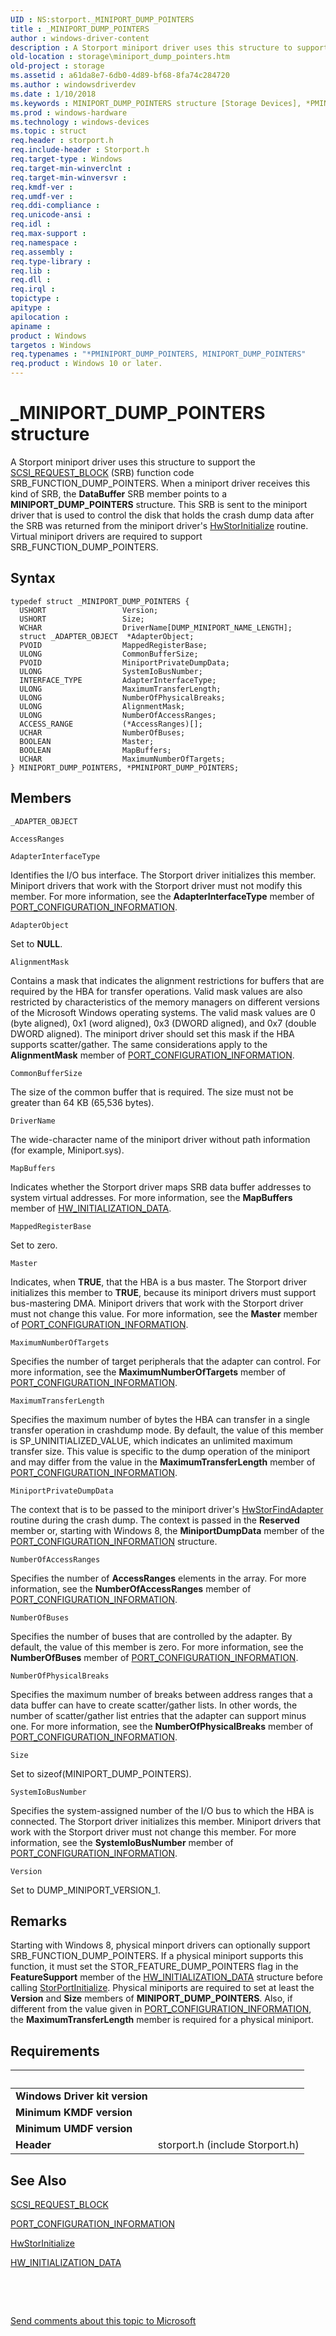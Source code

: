 ```yaml
---
UID : NS:storport._MINIPORT_DUMP_POINTERS
title : _MINIPORT_DUMP_POINTERS
author : windows-driver-content
description : A Storport miniport driver uses this structure to support the SCSI_REQUEST_BLOCK (SRB) function code SRB_FUNCTION_DUMP_POINTERS.
old-location : storage\miniport_dump_pointers.htm
old-project : storage
ms.assetid : a61da8e7-6db0-4d89-bf68-8fa74c284720
ms.author : windowsdriverdev
ms.date : 1/10/2018
ms.keywords : MINIPORT_DUMP_POINTERS structure [Storage Devices], *PMINIPORT_DUMP_POINTERS, storage.miniport_dump_pointers, storport/PMINIPORT_DUMP_POINTERS, storport/MINIPORT_DUMP_POINTERS, PMINIPORT_DUMP_POINTERS structure pointer [Storage Devices], structs-virtual_34ca963f-93fe-4e7d-8e02-02bde32cf2ef.xml, MINIPORT_DUMP_POINTERS, PMINIPORT_DUMP_POINTERS, _MINIPORT_DUMP_POINTERS
ms.prod : windows-hardware
ms.technology : windows-devices
ms.topic : struct
req.header : storport.h
req.include-header : Storport.h
req.target-type : Windows
req.target-min-winverclnt : 
req.target-min-winversvr : 
req.kmdf-ver : 
req.umdf-ver : 
req.ddi-compliance : 
req.unicode-ansi : 
req.idl : 
req.max-support : 
req.namespace : 
req.assembly : 
req.type-library : 
req.lib : 
req.dll : 
req.irql : 
topictype : 
apitype : 
apilocation : 
apiname : 
product : Windows
targetos : Windows
req.typenames : "*PMINIPORT_DUMP_POINTERS, MINIPORT_DUMP_POINTERS"
req.product : Windows 10 or later.
---
```


# _MINIPORT_DUMP_POINTERS structure
A Storport miniport driver uses this structure to support the <a href="..\srb\ns-srb-_scsi_request_block.md">SCSI_REQUEST_BLOCK</a> (SRB) function code SRB_FUNCTION_DUMP_POINTERS. When a miniport driver receives this kind of SRB, the <b>DataBuffer</b> SRB member points to a <b>MINIPORT_DUMP_POINTERS</b> structure. This SRB is sent to the miniport driver that is used to control the disk that holds the crash dump data after the SRB was returned from the miniport driver's <a href="..\storport\nc-storport-hw_initialize.md">HwStorInitialize</a> routine. Virtual miniport drivers are required to support SRB_FUNCTION_DUMP_POINTERS.

## Syntax
````
typedef struct _MINIPORT_DUMP_POINTERS {
  USHORT                 Version;
  USHORT                 Size;
  WCHAR                  DriverName[DUMP_MINIPORT_NAME_LENGTH];
  struct _ADAPTER_OBJECT  *AdapterObject;
  PVOID                  MappedRegisterBase;
  ULONG                  CommonBufferSize;
  PVOID                  MiniportPrivateDumpData;
  ULONG                  SystemIoBusNumber;
  INTERFACE_TYPE         AdapterInterfaceType;
  ULONG                  MaximumTransferLength;
  ULONG                  NumberOfPhysicalBreaks;
  ULONG                  AlignmentMask;
  ULONG                  NumberOfAccessRanges;
  ACCESS_RANGE           (*AccessRanges)[];
  UCHAR                  NumberOfBuses;
  BOOLEAN                Master;
  BOOLEAN                MapBuffers;
  UCHAR                  MaximumNumberOfTargets;
} MINIPORT_DUMP_POINTERS, *PMINIPORT_DUMP_POINTERS;
````

## Members


`_ADAPTER_OBJECT`



`AccessRanges`



`AdapterInterfaceType`

Identifies the I/O bus interface. The Storport driver initializes this member. Miniport drivers that work with the Storport driver must not modify this member. For more information, see the <b>AdapterInterfaceType</b> member of <a href="..\strmini\ns-strmini-_port_configuration_information.md">PORT_CONFIGURATION_INFORMATION</a>.

`AdapterObject`

Set to <b>NULL</b>.

`AlignmentMask`

Contains a mask that indicates the alignment restrictions for buffers that are required by the HBA for transfer operations. Valid mask values are also restricted by characteristics of the memory managers on different versions of the Microsoft Windows operating systems. The valid mask values are 0 (byte aligned), 0x1 (word aligned), 0x3 (DWORD aligned), and 0x7 (double DWORD aligned). The miniport driver should set this mask if the HBA supports scatter/gather. The same considerations apply to the <b>AlignmentMask</b> member of <a href="..\strmini\ns-strmini-_port_configuration_information.md">PORT_CONFIGURATION_INFORMATION</a>.

`CommonBufferSize`

The size of the common buffer that is required. The size must not be greater than 64 KB (65,536 bytes).

`DriverName`

The wide-character name of the miniport driver without path information (for example, Miniport.sys).

`MapBuffers`

Indicates whether the Storport driver maps SRB data buffer addresses to system virtual addresses. For more information, see the <b>MapBuffers</b> member of <a href="..\storport\ns-storport-_hw_initialization_data.md">HW_INITIALIZATION_DATA</a>.

`MappedRegisterBase`

Set to zero.

`Master`

Indicates, when <b>TRUE</b>, that the HBA is a bus master. The Storport driver initializes this member to <b>TRUE</b>, because its miniport drivers must support bus-mastering DMA. Miniport drivers that work with the Storport driver must not change this value. For more information, see the <b>Master</b> member of <a href="..\strmini\ns-strmini-_port_configuration_information.md">PORT_CONFIGURATION_INFORMATION</a>.

`MaximumNumberOfTargets`

Specifies the number of target peripherals that the adapter can control. For more information, see the <b>MaximumNumberOfTargets</b> member of <a href="..\strmini\ns-strmini-_port_configuration_information.md">PORT_CONFIGURATION_INFORMATION</a>.

`MaximumTransferLength`

Specifies the maximum number of bytes the HBA can transfer in a single transfer operation in crashdump mode. By default, the value of this member is SP_UNINITIALIZED_VALUE, which indicates an unlimited maximum transfer size. This value is specific to the dump operation of the miniport and may differ from the value in the <b>MaximumTransferLength</b> member of <a href="..\strmini\ns-strmini-_port_configuration_information.md">PORT_CONFIGURATION_INFORMATION</a>.

`MiniportPrivateDumpData`

The context that is to be passed to the miniport driver's <a href="..\storport\nc-storport-hw_find_adapter.md">HwStorFindAdapter</a> routine during the crash dump. The context is passed in the <b>Reserved</b> member or, starting with Windows 8, the <b>MiniportDumpData</b> member of the <a href="..\strmini\ns-strmini-_port_configuration_information.md">PORT_CONFIGURATION_INFORMATION</a> structure.

`NumberOfAccessRanges`

Specifies the number of <b>AccessRanges</b> elements in the array. For more information, see the <b>NumberOfAccessRanges</b> member of <a href="..\strmini\ns-strmini-_port_configuration_information.md">PORT_CONFIGURATION_INFORMATION</a>.

`NumberOfBuses`

Specifies the number of buses that are controlled by the adapter. By default, the value of this member is zero. For more information, see the <b>NumberOfBuses</b> member of <a href="..\strmini\ns-strmini-_port_configuration_information.md">PORT_CONFIGURATION_INFORMATION</a>.

`NumberOfPhysicalBreaks`

Specifies the maximum number of breaks between address ranges that a data buffer can have to create scatter/gather lists. In other words, the number of scatter/gather list entries that the adapter can support minus one. For more information, see the <b>NumberOfPhysicalBreaks</b> member of <a href="..\strmini\ns-strmini-_port_configuration_information.md">PORT_CONFIGURATION_INFORMATION</a>.

`Size`

Set to sizeof(MINIPORT_DUMP_POINTERS).

`SystemIoBusNumber`

Specifies the system-assigned number of the I/O bus to which the HBA is connected. The Storport driver initializes this member. Miniport drivers that work with the Storport driver must not change this member. For more information, see the <b>SystemIoBusNumber</b> member of <a href="..\strmini\ns-strmini-_port_configuration_information.md">PORT_CONFIGURATION_INFORMATION</a>.

`Version`

Set to DUMP_MINIPORT_VERSION_1.

## Remarks
Starting with Windows 8, physical minport drivers can optionally support SRB_FUNCTION_DUMP_POINTERS. If a physical miniport supports this function, it must set the STOR_FEATURE_DUMP_POINTERS flag in the <b>FeatureSupport</b> member of the <a href="..\storport\ns-storport-_hw_initialization_data.md">HW_INITIALIZATION_DATA</a> structure before calling <a href="..\storport\nf-storport-storportinitialize.md">StorPortInitialize</a>. Physical miniports are required to set at least the <b>Version</b> and <b>Size</b> members of <b>MINIPORT_DUMP_POINTERS</b>. Also, if different from the value given in <a href="..\strmini\ns-strmini-_port_configuration_information.md">PORT_CONFIGURATION_INFORMATION</a>, the <b>MaximumTransferLength</b> member is required for a physical miniport.

## Requirements
| &nbsp; | &nbsp; |
| ---- |:---- |
| **Windows Driver kit version** |  |
| **Minimum KMDF version** |  |
| **Minimum UMDF version** |  |
| **Header** | storport.h (include Storport.h) |

## See Also

<a href="..\srb\ns-srb-_scsi_request_block.md">SCSI_REQUEST_BLOCK</a>

<a href="..\strmini\ns-strmini-_port_configuration_information.md">PORT_CONFIGURATION_INFORMATION</a>

<a href="..\storport\nc-storport-hw_initialize.md">HwStorInitialize</a>

<a href="..\storport\ns-storport-_hw_initialization_data.md">HW_INITIALIZATION_DATA</a>

 

 

<a href="mailto:wsddocfb@microsoft.com?subject=Documentation%20feedback [storage\storage]:%20MINIPORT_DUMP_POINTERS structure%20 RELEASE:%20(1/10/2018)&amp;body=%0A%0APRIVACY STATEMENT%0A%0AWe use your feedback to improve the documentation. We don't use your email address for any other purpose, and we'll remove your email address from our system after the issue that you're reporting is fixed. While we're working to fix this issue, we might send you an email message to ask for more info. Later, we might also send you an email message to let you know that we've addressed your feedback.%0A%0AFor more info about Microsoft's privacy policy, see http://privacy.microsoft.com/en-us/default.aspx." title="Send comments about this topic to Microsoft">Send comments about this topic to Microsoft</a>